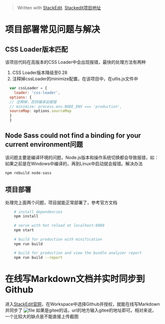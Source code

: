 


> Written with [StackEdit](https://stackedit.io/).
> [Stackedit项目地址](https://github.com/benweet/stackedit.git)
# 项目部署常见问题与解决
## CSS Loader版本匹配
该项目代码在高版本的CSS Loader中会出现报错，最快的处理方法有两种
1. CSS Loader版本降级至0.28
2. 注释掉cssLoader的minimize配置，在该项目中，在utlis.js文件中
```javascript
  var cssLoader = {  
    loader: 'css-loader',  
  options: {  
  // 注释掉，否则编译会报错  
  // minimize: process.env.NODE_ENV === 'production',  
  sourceMap: options.sourceMap  
  }  
  }  
```
## Node Sass could not find a binding for your current environment问题
该问题主要是编译环境的问题，Node.js版本和操作系统切换都会导致报错，如：如果之前是在Windows中编译的，再到Linux中启动就会报错。解决办法
```bash
npm rebuild node-sass
```
## 项目部署
处理完上面两个问题，项目就能正常部署了，参考官方文档
```bash
    # install dependencies
    npm install
    
    # serve with hot reload at localhost:8080
    npm start
    
    # build for production with minification
    npm run build
    
    # build for production and view the bundle analyzer report
    npm run build --report
```
# 在线写Markdown文档并实时同步到Github
进入[StackEdit官网](https://stackedit.io/)，在Workspace中选择Github并授权，就能在线写Markdown并同步了
![file](https://raw.githubusercontent.com/edencfc/Ubuntu-Study/master/img/20-46-59.png)
如果是gitee的话，url的地方输入gitee的地址即可。相对来说，一个比较大的缺点是不能直接上传截图

<!--stackedit_data:
eyJoaXN0b3J5IjpbMTg5MDkzOTc5MSwtMjk5MTI3NzE2XX0=
-->